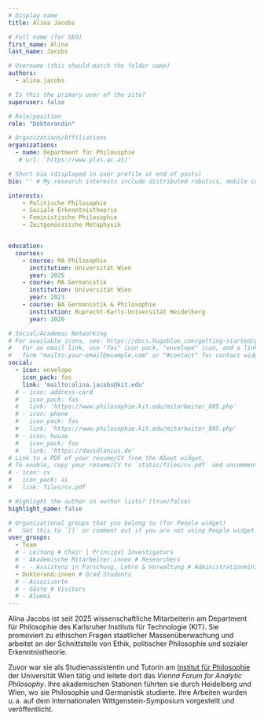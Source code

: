 ```yaml
---
# Display name
title: Alina Jacobs

# Full name (for SEO)
first_name: Alina
last_name: Jacobs

# Username (this should match the folder name)
authors:
  - alina.jacobs

# Is this the primary user of the site?
superuser: false

# Role/position
role: "Doktorandin"

# Organizations/Affiliations
organizations:
  - name: Department für Philosophie
   # url: 'https://www.plus.ac.at/'

# Short bio (displayed in user profile at end of posts)
bio: '' # My research interests include distributed robotics, mobile computing and programmable matter.

interests:
    - Politische Philosophie
    - Soziale Erkenntnistheorie
    - Feministische Philosophie
    - Zeitgenössische Metaphysik 


education:
  courses:
    - course: MA Philosophie
      institution: Universität Wien
      year: 2025
    - course: MA Germanistik
      institution: Universität Wien
      year: 2023
    - course: BA Germanistik & Philosophie 
      institution: Ruprecht-Karls-Universität Heidelberg
      year: 2020

# Social/Academic Networking
# For available icons, see: https://docs.hugoblox.com/getting-started/page-builder/#icons
#   For an email link, use "fas" icon pack, "envelope" icon, and a link in the
#   form "mailto:your-email@example.com" or "#contact" for contact widget.
social:
  - icon: envelope
    icon_pack: fas
    link: 'mailto:alina.jacobs@kit.edu'
  # - icon: address-card
  #   icon_pack: fas
  #   link: 'https://www.philosophie.kit.edu/mitarbeiter_805.php'
  # - icon: phone
  #   icon_pack: fas
  #   link: 'https://www.philosophie.kit.edu/mitarbeiter_805.php' 
  # - icon: house
  #   icon_pack: fas
  #   link: 'https://davidlanius.de'
# Link to a PDF of your resume/CV from the About widget.
# To enable, copy your resume/CV to `static/files/cv.pdf` and uncomment the lines below.
# - icon: cv
#   icon_pack: ai
#   link: files/cv.pdf

# Highlight the author in author lists? (true/false)
highlight_name: false

# Organizational groups that you belong to (for People widget)
#   Set this to `[]` or comment out if you are not using People widget.
user_groups:
  - Team
  # - Leitung # Chair | Principal Investigators
  # - Akademische Mitarbeiter:innen # Researchers
  # - - Assistenz in Forschung, Lehre & Verwaltung # Administrationministration
  - Doktorand:innen # Grad Students
  # - Assoziierte 
  # - Gäste # Visitors
  # - Alumni
---
```


Alina Jacobs ist seit 2025 wissenschaftliche Mitarbeiterin am Department für Philosophie des Karlsruher Instituts für Technologie (KIT). Sie promoviert zu ethischen Fragen staatlicher Massenüberwachung und arbeitet an der Schnittstelle von Ethik, politischer Philosophie und sozialer Erkenntnistheorie.

Zuvor war sie als Studienassistentin und Tutorin am [Institut für Philosophie](https://philosophie.univie.ac.at/) der Universität Wien tätig und leitete dort das *Vienna Forum for Analytic Philosophy*. Ihre akademischen Stationen führten sie durch Heidelberg und Wien, wo sie Philosophie und Germanistik studierte. Ihre Arbeiten wurden u. a. auf dem Internationalen Wittgenstein-Symposium vorgestellt und veröffentlicht.